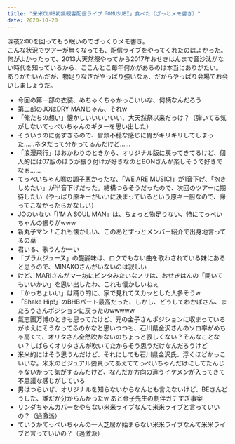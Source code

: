 ```yaml
---
title: "米米CLUB初無観客配信ライブ「OMUSUBI」食べた（ざっとメモ書き）"
date: 2020-10-20
---
```


深夜2:00を回ってもう眠いのでざっくりメモ書き。  
こんな状況でツアーが無くなっても、配信ライブをやってくれたのはよかった。  
何がよかったって、2013大天然祭やってから2017年おせきはんまで音沙汰がない時代を知っているから、ここんとこ毎年何かがあるのは本当にありがたい。  
ありがたいんだが、物足りなさがやっぱり強いなぁ、だからやっぱり会場でお会いしましょうだ。  

- 今回の第一部の衣装、めちゃくちゃかっこいいな、何柄なんだろう
- 第二部のJOはDRY MANじゃん、それw
- 「俺たちの想い」懐かしいいいいいい、大天然祭以来だっけ？（弾いてる気がしないてっぺいちゃんのギターを思い出した）
- そういうのに弱すぎるので、冒頭不穏な感じに胃がキリキリしてしまった……ネタだって分かってるんだけど……
- 「浪漫飛行」はおかわりのときから、オリジナル版に戻ってきてるけど、個人的には07版のほうが振り付けが好きなのとBONさんが楽しそうで好きでなぁ……
- てっぺいちゃん喉の調子悪かったな、「WE ARE MUSIC!」が1音下げ、「抱きしめたい」が半音下げだった。結構つらそうだったので、次回のツアーに期待したい（やっぱり原キーがいいに決まっているという原キー厨なので、帰ってこなかったらかなしい）
- JOのいない「I'M A SOUL MAN」は、ちょっと物足りない、特にてっぺいちゃんの振りがwww
- 新丸子マン！これも懐かしい、このあとずっとメンバー紹介で出身地言ってるの草
- 君いる、歌うんかーい
- 「プラムジュース」の醍醐味は、ロクでもない曲を歌わされている妹にあると思うので、MINAKOさんがいないのは寂しい
- けど、MARIさんがマー坊にビンタみたいなノリは、おせきはんの「開いてもいいかい」を思い出したわ、これも懐かしいねぇ
- 「かっちょいい」は踊り的に、家で見れてスカッとした人多そうw
- 「Shake Hip!」のBHBパート最高だった、しかし、どうしてわかばさん、またろうさんポジションに戻ったのwwwww
- 氣志團万博のときも思ってたけど、元の金子さんポジションに収まっているがゆえにそうなってるのかなと思いつつも、石川県金沢さんのソロ率がめちゃ高くて、オリタさん全然吹かないのちょっと寂しくない？そんなことない？しばらくオリタさんが吹いてたからそう思うだけなんだろうけど
- 米米的にはそう思うんだけど、それにしても石川県金沢氏、浮くほどかっこいいな。米米のビジュアル要員ってあえててっぺいちゃんだけにしてたんじゃないかって気がするんだけど、なんだか方向の違うイケメンが入ってきて不思議な感じがしている
- 男はつらいぜ、オリジナルを知らないからなんとも言えないけど、BEさんどうした、誰だか分からんかったw あと金子先生の劇伴ガチすぎ事案
- リンダちゃんカバーをやらない米米ライブなんて米米ライブと言っていいの？（過激派）
- ていうかてっぺいちゃんの一人芝居が始まらない米米ライブなんて米米ライブと言っていいの？（過激派）